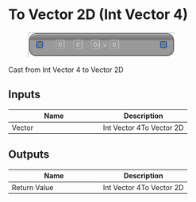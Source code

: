 # To Vector 2D (Int Vector 4)

<div align="left" data-full-width="false"><figure><img src="../../../../api/Math/Conversions/To_Vector_2D_(Int_Vector_4).png" alt=""><figcaption></figcaption></figure></div>

Cast from Int Vector 4 to Vector 2D

## Inputs

<table><thead><tr><th width="170">Name</th><th>Description</th></tr></thead><tbody><tr><td>Vector</td><td>Int Vector 4To Vector 2D</td></tr></tbody></table>

## Outputs

<table><thead><tr><th width="170">Name</th><th>Description</th></tr></thead><tbody><tr><td>Return Value</td><td>Int Vector 4To Vector 2D</td></tr></tbody></table>
